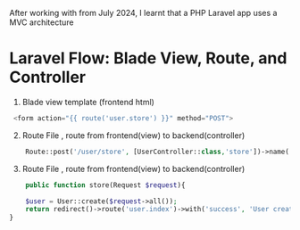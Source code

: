 After working with from July 2024,
I learnt that a PHP Laravel app uses a MVC architecture

# Laravel Flow: Blade View, Route, and Controller

1. Blade view template (frontend html)

```php
 <form action="{{ route('user.store') }}" method="POST">
```

2. Route File , route from frontend(view) to backend(controller)

```php
    Route::post('/user/store', [UserController::class,'store'])->name('user.store');
```

3. Route File , route from frontend(view) to backend(controller)

```php
    public function store(Request $request){

    $user = User::create($request->all());
    return redirect()->route('user.index')->with('success', 'User created successfully!');
}
```
